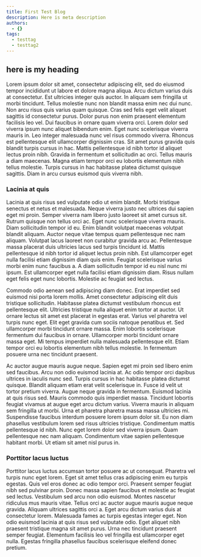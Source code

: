 ```yaml
---
title: First Test Blog
description: Here is meta description
authors:
  - {}
tags:
  - testtag
  - testtag2
---
```


## here is my heading

Lorem ipsum dolor sit amet, consectetur adipiscing elit, sed do eiusmod tempor incididunt ut labore et dolore magna aliqua. Arcu dictum varius duis at consectetur. Est ultricies integer quis auctor. In aliquam sem fringilla ut morbi tincidunt. Tellus molestie nunc non blandit massa enim nec dui nunc. Non arcu risus quis varius quam quisque. Cras sed felis eget velit aliquet sagittis id consectetur purus. Dolor purus non enim praesent elementum facilisis leo vel. Dui faucibus in ornare quam viverra orci. Lorem dolor sed viverra ipsum nunc aliquet bibendum enim. Eget nunc scelerisque viverra mauris in. Leo integer malesuada nunc vel risus commodo viverra. Rhoncus est pellentesque elit ullamcorper dignissim cras. Sit amet purus gravida quis blandit turpis cursus in hac. Mattis pellentesque id nibh tortor id aliquet lectus proin nibh. Gravida in fermentum et sollicitudin ac orci. Tellus mauris a diam maecenas. Magna etiam tempor orci eu lobortis elementum nibh tellus molestie. Turpis cursus in hac habitasse platea dictumst quisque sagittis. Diam in arcu cursus euismod quis viverra nibh.

### Lacinia at quis

Lacinia at quis risus sed vulputate odio ut enim blandit. Morbi tristique senectus et netus et malesuada. Neque viverra justo nec ultrices dui sapien eget mi proin. Semper viverra nam libero justo laoreet sit amet cursus sit. Rutrum quisque non tellus orci ac. Eget nunc scelerisque viverra mauris. Diam sollicitudin tempor id eu. Enim blandit volutpat maecenas volutpat blandit aliquam. Auctor neque vitae tempus quam pellentesque nec nam aliquam. Volutpat lacus laoreet non curabitur gravida arcu ac. Pellentesque massa placerat duis ultricies lacus sed turpis tincidunt id. Mattis pellentesque id nibh tortor id aliquet lectus proin nibh. Est ullamcorper eget nulla facilisi etiam dignissim diam quis enim. Feugiat scelerisque varius morbi enim nunc faucibus a. A diam sollicitudin tempor id eu nisl nunc mi ipsum. Est ullamcorper eget nulla facilisi etiam dignissim diam. Risus nullam eget felis eget nunc lobortis. Molestie ac feugiat sed lectus.

Commodo odio aenean sed adipiscing diam donec. Erat imperdiet sed euismod nisi porta lorem mollis. Amet consectetur adipiscing elit duis tristique sollicitudin. Habitasse platea dictumst vestibulum rhoncus est pellentesque elit. Ultricies tristique nulla aliquet enim tortor at auctor. Ut ornare lectus sit amet est placerat in egestas erat. Varius vel pharetra vel turpis nunc eget. Elit eget gravida cum sociis natoque penatibus et. Sed ullamcorper morbi tincidunt ornare massa. Enim lobortis scelerisque fermentum dui faucibus in ornare. Ullamcorper morbi tincidunt ornare massa eget. Mi tempus imperdiet nulla malesuada pellentesque elit. Etiam tempor orci eu lobortis elementum nibh tellus molestie. In fermentum posuere urna nec tincidunt praesent.

Ac auctor augue mauris augue neque. Sapien eget mi proin sed libero enim sed faucibus. Arcu non odio euismod lacinia at. Ac odio tempor orci dapibus ultrices in iaculis nunc sed. Turpis cursus in hac habitasse platea dictumst quisque. Blandit aliquam etiam erat velit scelerisque in. Fusce id velit ut tortor pretium viverra. Augue neque gravida in fermentum. Euismod lacinia at quis risus sed. Mauris commodo quis imperdiet massa. Tincidunt lobortis feugiat vivamus at augue eget arcu dictum varius. Viverra mauris in aliquam sem fringilla ut morbi. Urna et pharetra pharetra massa massa ultricies mi. Suspendisse faucibus interdum posuere lorem ipsum dolor sit. Eu non diam phasellus vestibulum lorem sed risus ultricies tristique. Condimentum mattis pellentesque id nibh. Nunc eget lorem dolor sed viverra ipsum. Quam pellentesque nec nam aliquam. Condimentum vitae sapien pellentesque habitant morbi. Ut etiam sit amet nisl purus in.

### Porttitor lacus luctus 

Porttitor lacus luctus accumsan tortor posuere ac ut consequat. Pharetra vel turpis nunc eget lorem. Eget sit amet tellus cras adipiscing enim eu turpis egestas. Quis vel eros donec ac odio tempor orci. Praesent semper feugiat nibh sed pulvinar proin. Donec massa sapien faucibus et molestie ac feugiat sed lectus. Vestibulum sed arcu non odio euismod. Montes nascetur ridiculus mus mauris vitae. Tellus orci ac auctor augue mauris augue neque gravida. Aliquam ultrices sagittis orci a. Eget arcu dictum varius duis at consectetur lorem. Malesuada fames ac turpis egestas integer eget. Non odio euismod lacinia at quis risus sed vulputate odio. Eget aliquet nibh praesent tristique magna sit amet purus. Urna nec tincidunt praesent semper feugiat. Elementum facilisis leo vel fringilla est ullamcorper eget nulla. Egestas fringilla phasellus faucibus scelerisque eleifend donec pretium.
